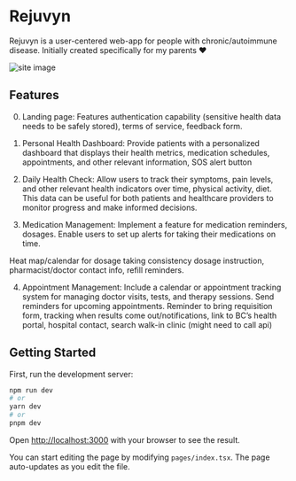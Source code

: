 
# Rejuvyn
Rejuvyn is a user-centered web-app for people with chronic/autoimmune disease. Initially created specifically for my parents ❤️

![site image](https://github.com/Wanderoooo/Rejuvyn/assets/137996848/f5c081c0-3942-4b74-8d07-0638aeae1d11)

## Features
0. Landing page:
Features authentication capability (sensitive health data needs to be safely stored), terms of service, feedback form.

1. Personal Health Dashboard:
   Provide patients with a personalized dashboard that displays their health metrics, medication schedules, appointments, and other relevant information, SOS alert button

2. Daily Health Check:
   Allow users to track their symptoms, pain levels, and other relevant health indicators over time, physical activity, diet. This data can be useful for both patients and healthcare providers to monitor progress and make informed decisions.

3. Medication Management:
   Implement a feature for medication reminders, dosages. Enable users to set up alerts for taking their medications on time.

Heat map/calendar for dosage taking consistency dosage instruction, pharmacist/doctor contact info, refill reminders.

4. Appointment Management:
   Include a calendar or appointment tracking system for managing doctor visits, tests, and therapy sessions. Send reminders for upcoming appointments.
   Reminder to bring requisition form, tracking when results come out/notifications, link to BC’s health portal, hospital contact, search walk-in clinic (might need to call api)


## Getting Started

First, run the development server:

```bash
npm run dev
# or
yarn dev
# or
pnpm dev
```

Open [http://localhost:3000](http://localhost:3000) with your browser to see the result.

You can start editing the page by modifying `pages/index.tsx`. The page auto-updates as you edit the file.
